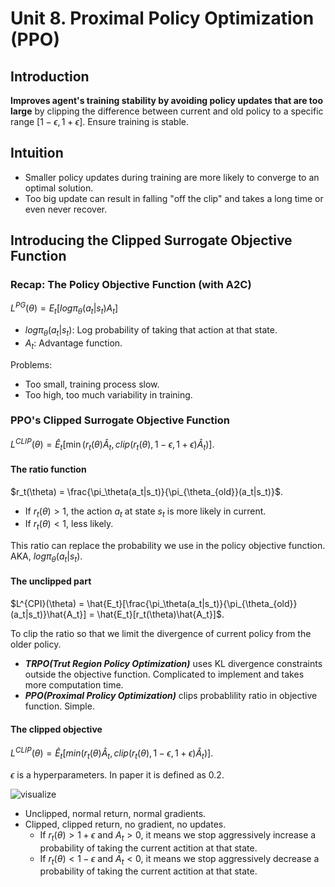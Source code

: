 # Unit 8. Proximal Policy Optimization (PPO)
## Introduction
**Improves agent's training stability by avoiding policy updates that are too large** by clipping the difference between current and old policy to a specific range $[1 - \epsilon, 1 + \epsilon]$. Ensure training is stable.

## Intuition
- Smaller policy updates during training are more likely to converge to an optimal solution.
- Too big update can result in falling "off the clip" and takes a long time or even never recover.

## Introducing the Clipped Surrogate Objective Function
### Recap: The Policy Objective Function (with A2C)
$L^{PG}(\theta) = E_t[log\pi_\theta(a_t|s_t) A_t]$
- $log\pi_\theta(a_t|s_t)$: Log probability of taking that action at that state.
- $A_t$: Advantage function.

Problems:
- Too small, training process slow.
- Too high, too much variability in training.

### PPO's Clipped Surrogate Objective Function
$L^{CLIP}(\theta) = \hat{E}_t[\min(r_t(\theta)\hat{A}_t, clip(r_t(\theta), 1 - \epsilon, 1 + \epsilon)\hat{A}_t)]$.

#### The ratio function
$r_t(\theta) = \frac{\pi_\theta(a_t|s_t)}{\pi_{\theta_{old}}(a_t|s_t)}$.
  - If $r_t(\theta) > 1$, the action $a_t$ at state $s_t$ is more likely in current.
  - If $r_t(\theta) < 1$, less likely.

This ratio can replace the probability we use in the policy objective function.
AKA, $log\pi_\theta(a_t|s_t)$.

#### The unclipped part
$L^{CPI}(\theta) = \hat{E_t}[\frac{\pi_\theta(a_t|s_t)}{\pi_{\theta_{old}}(a_t|s_t)}\hat{A_t}] =  \hat{E_t}[r_t(\theta)\hat{A_t}]$.

To clip the ratio so that we limit the divergence of current policy from the older policy.
- ***TRPO(Trut Region Policy Optimization)*** uses KL divergence constraints
outside the objective function. Complicated to implement and takes more
computation time.
- ***PPO(Proximal Prolicy Optimization)*** clips probablility ratio in objective
function. Simple.

#### The clipped objective
$L^{CLIP}(\theta) = \hat{E}_t[min(r_t(\theta)\hat{A}_t, clip(r_t(\theta), 1 - \epsilon, 1 + \epsilon)\hat{A}_t)]$.

$\epsilon$ is a hyperparameters. In paper it is defined as 0.2.

![visualize](https://huggingface.co/datasets/huggingface-deep-rl-course/course-images/resolve/main/en/unit9/recap.jpg)

- Unclipped, normal return, normal gradients.
- Clipped, clipped return, no gradient, no updates.
  - If $r_t(\theta) > 1 + \epsilon$ and $A_t > 0$, it means we
    stop aggressively increase a probability of taking the current actition at
    that state.
  - If $r_t(\theta) < 1 - \epsilon$ and $A_t < 0$, it means we
    stop aggressively decrease a probability of taking the current actition at
    that state.